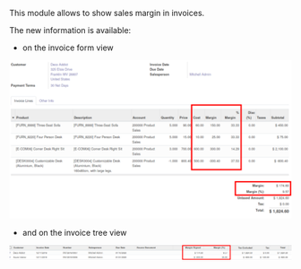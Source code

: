 This module allows to show sales margin in invoices.

The new information is available:

- on the invoice form view

![](../static/description/account_invoice_form.png)

- and on the invoice tree view

![](../static/description/account_invoice_tree.png)
